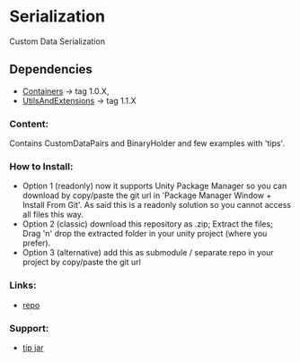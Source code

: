 # Serialization
Custom Data Serialization

## Dependencies
- [Containers](git+https://github.com/ZiosTheCloudburster/CippSharpCoreContainers.git) → tag 1.0.X,
- [UtilsAndExtensions](https://github.com/ZiosTheCloudburster/CippSharpCoreUtilsAndExtensions.git) → tag 1.1.X

### Content:
Contains CustomDataPairs and BinaryHolder and few examples with 'tips'.

### How to Install:
- Option 1 (readonly) now it supports Unity Package Manager so you can download by copy/paste the git url in 'Package Manager Window + Install From Git'.
  As said this is a readonly solution so you cannot access all files this way.
- Option 2 (classic) download this repository as .zip; Extract the files; Drag 'n' drop the extracted folder in your unity project (where you prefer).
- Option 3 (alternative) add this as submodule / separate repo in your project by copy/paste the git url
  
### Links:
 - [repo](https://github.com/ZiosTheCloudburster/CippSharpSerialization.git)

### Support:
- [tip jar](https://www.amazon.it/photos/share/Gbg3FN0k6pjG6F5Ln3dqQEmwO0u4nSkNIButm3EGtit)
